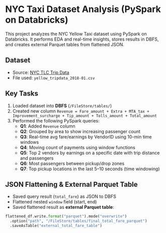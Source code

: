# NYC Taxi Dataset Analysis (PySpark on Databricks)

This project analyzes the NYC Yellow Taxi dataset using PySpark on Databricks. It performs EDA and real-time insights, stores results in DBFS, and creates external Parquet tables from flattened JSON.

## Dataset
- Source: [NYC TLC Trip Data](https://data.cityofnewyork.us/api/views/t29m-gskq/rows.csv?accessType=DOWNLOAD)
- File used: `yellow_tripdata_2018-01.csv`

## Key Tasks
1. Loaded dataset into **DBFS** (`/FileStore/tables/`)
2. Created new column `Revenue = Fare_amount + Extra + MTA_tax + Improvement_surcharge + Tip_amount + Tolls_amount + Total_amount`
3. Performed the following PySpark queries:
   - **Q1**: Added `Revenue` column
   - **Q2**: Grouped by area to show increasing passenger count
   - **Q3**: Real-time avg fare/earnings by VendorID using 10-min time windows
   - **Q4**: Moving count of payments using window functions
   - **Q5**: Top 2 vendors by earnings on a specific date with trip distance and passengers
   - **Q6**: Most passengers between pickup/drop zones
   - **Q7**: Top pickup locations in the last 5–10 seconds (time windowing)

## JSON Flattening & External Parquet Table
- Saved query result (`total_fare`) as JSON to DBFS
- Flattened nested `window` field (start, end)
- Saved flattened result as **external Parquet table**:
```python
flattened_df.write.format("parquet").mode("overwrite")
  .option("path", "/FileStore/tables/final_total_fare_parquet")
  .saveAsTable("external_total_fare_table")

